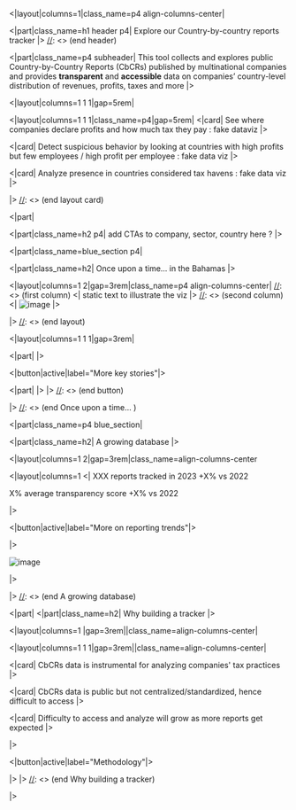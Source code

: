 <|layout|columns=1|class_name=p4 align-columns-center|

[//]: <> (header)
<|part|class_name=h1 header p4|
Explore our Country-by-country reports tracker
|>
[//]: <> (end header)



<|part|class_name=p4 subheader|
This tool collects and explores public Country-by-Country Reports (CbCRs) published by multinational companies and provides **transparent** and **accessible** data on companies’ country-level distribution of revenues, profits, taxes and more
|>

<|layout|columns=1 1 1|gap=5rem|

[//]: <> (layout card)
<|layout|columns=1 1 1|class_name=p4|gap=5rem|
<|card|
See where companies declare profits and how much tax they pay : fake dataviz
|>

<|card|
Detect suspicious behavior by looking at countries with high profits but few employees / high profit per employee : fake data viz
|>

<|card|
Analyze presence in countries considered tax havens : fake data viz
|>

|>
[//]: <> (end layout card)

<|part|


<|part|class_name=h2 p4|
add CTAs to company, sector, country here ?
|>

[//]: <> (Once upon a time... )
<|part|class_name=blue_section p4|

<|part|class_name=h2|
Once upon a time... in the Bahamas
|>

[//]: <> (layout)
<|layout|columns=1 2|gap=3rem|class_name=p4 align-columns-center|
[//]: <> (first column)
<| static text to illustrate the viz |>
[//]: <> (second column)
<|
![image](images/bahamas.png)
|>

|>
[//]: <> (end layout)

[//]: <> (button)
<|layout|columns=1 1 1|gap=3rem|

<|part|
|>

<|button|active|label="More key stories"|>

<|part|
|>
|>
[//]: <> (end button)

|>
[//]: <> (end Once upon a time... )

[//]: <> (A growing database)
<|part|class_name=p4 blue_section|

<|part|class_name=h2|
A growing database
|>

<|layout|columns=1 2|gap=3rem|class_name=align-columns-center

<|layout|columns=1
<|
XXX reports tracked in 2023
+X% vs 2022

X% average transparency score
+X% vs 2022
 
|>

<|button|active|label="More on reporting trends"|>

|>

![image](images/tag_cloud.png)

|>

|>
[//]: <> (end A growing database)


[//]: <> (Why building a tracker)
<|part|
<|part|class_name=h2|
Why building a tracker
|>

<|layout|columns=1 |gap=3rem||class_name=align-columns-center|

<|layout|columns=1 1 1|gap=3rem||class_name=align-columns-center|

<|card|
CbCRs data is instrumental for analyzing companies' tax practices
|>

<|card|
CbCRs data is public but not centralized/standardized, hence difficult to access
|>

<|card|
Difficulty to access and analyze will grow as  more reports get expected
|>

|>

<|button|active|label="Methodology"|>

|>
|>
[//]: <> (end Why building a tracker)

|>